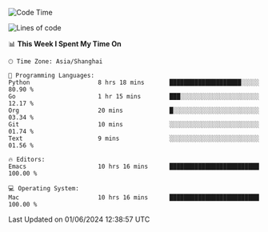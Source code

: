 <!--START_SECTION:waka-->
![Code Time](http://img.shields.io/badge/Code%20Time-1%2C980%20hrs%2058%20mins-blue)

![Lines of code](https://img.shields.io/badge/From%20Hello%20World%20I%27ve%20Written-308.1%20thousand%20lines%20of%20code-blue)

📊 **This Week I Spent My Time On** 

```text
🕑︎ Time Zone: Asia/Shanghai

💬 Programming Languages: 
Python                   8 hrs 18 mins       ████████████████████░░░░░   80.90 % 
Go                       1 hr 15 mins        ███░░░░░░░░░░░░░░░░░░░░░░   12.17 % 
Org                      20 mins             █░░░░░░░░░░░░░░░░░░░░░░░░   03.34 % 
Git                      10 mins             ░░░░░░░░░░░░░░░░░░░░░░░░░   01.74 % 
Text                     9 mins              ░░░░░░░░░░░░░░░░░░░░░░░░░   01.56 % 

🔥 Editors: 
Emacs                    10 hrs 16 mins      █████████████████████████   100.00 % 

💻 Operating System: 
Mac                      10 hrs 16 mins      █████████████████████████   100.00 % 
```


 Last Updated on 01/06/2024 12:38:57 UTC
<!--END_SECTION:waka-->
